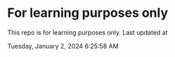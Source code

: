 # For learning purposes only
This repo is for learning purposes only.
Last updated at

Tuesday, January 2, 2024 6:25:58 AM

